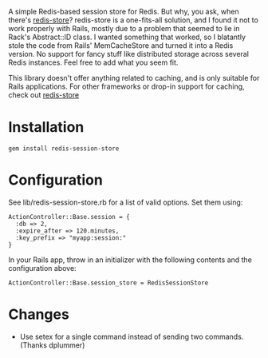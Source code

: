 A simple Redis-based session store for Redis. But why, you ask,
when there's [redis-store](http://github.com/jodosha/redis-store/)?
redis-store is a one-fits-all solution, and I found it not to work
properly with Rails, mostly due to a problem that seemed to lie in
Rack's Abstract::ID class. I wanted something that worked, so I
blatantly stole the code from Rails' MemCacheStore and turned it
into a Redis version. No support for fancy stuff like distributed
storage across several Redis instances. Feel free to add what you
seem fit.

This library doesn't offer anything related to caching, and is
only suitable for Rails applications. For other frameworks or
drop-in support for caching, check out
[redis-store](http://github.com/jodosha/redis-store/)

Installation
============

    gem install redis-session-store

Configuration
=============

See lib/redis-session-store.rb for a list of valid options.
Set them using:

    ActionController::Base.session = {
      :db => 2,
      :expire_after => 120.minutes,
      :key_prefix => "myapp:session:"
    }
    

In your Rails app, throw in an initializer with the following contents
and the configuration above:

    ActionController::Base.session_store = RedisSessionStore

Changes
=======

* Use setex for a single command instead of sending two commands. (Thanks dplummer)
